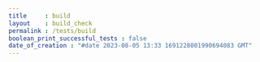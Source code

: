 ```yaml
---
title     : build
layout    : build_check
permalink : /tests/build
boolean_print_successful_tests : false
date_of_creation : "#date 2023-08-05 13:33 1691228001990694083 GMT"
---
```

